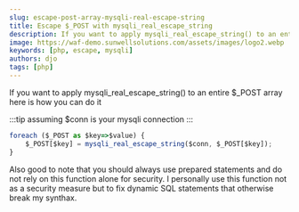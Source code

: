 ```yaml
---
slug: escape-post-array-mysqli-real-escape-string
title: Escape $_POST with mysqli_real_escape_string
description: If you want to apply mysqli_real_escape_string() to an entire $_POST array here is how you can do it
image: https://waf-demo.sunwellsolutions.com/assets/images/logo2.webp
keywords: [php, escape, mysqli]
authors: djo
tags: [php]
---
```


If you want to apply mysqli_real_escape_string() to an entire $_POST array here is how you can do it

:::tip
assuming $conn is your mysqli connection
:::

``` jsx title="PHP"
foreach ($_POST as $key=>$value) {
    $_POST[$key] = mysqli_real_escape_string($conn, $_POST[$key]);
}
```

Also good to note that you should always use prepared statements and do not rely on this function alone for security. I personally use this function not as a security measure but to fix dynamic SQL statements that otherwise break my synthax.